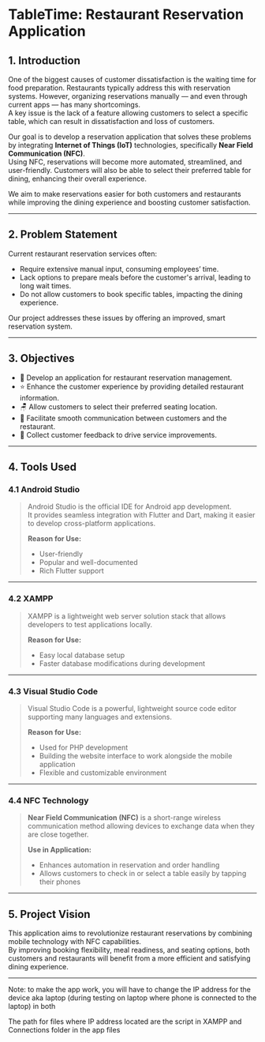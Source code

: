 # TableTime: Restaurant Reservation Application

## 1. Introduction

One of the biggest causes of customer dissatisfaction is the waiting time for food preparation. Restaurants typically address this with reservation systems. However, organizing reservations manually — and even through current apps — has many shortcomings.  
A key issue is the lack of a feature allowing customers to select a specific table, which can result in dissatisfaction and loss of customers.

Our goal is to develop a reservation application that solves these problems by integrating **Internet of Things (IoT)** technologies, specifically **Near Field Communication (NFC)**.  
Using NFC, reservations will become more automated, streamlined, and user-friendly. Customers will also be able to select their preferred table for dining, enhancing their overall experience.

We aim to make reservations easier for both customers and restaurants while improving the dining experience and boosting customer satisfaction.

---

## 2. Problem Statement

Current restaurant reservation services often:

- Require extensive manual input, consuming employees’ time.
- Lack options to prepare meals before the customer's arrival, leading to long wait times.
- Do not allow customers to book specific tables, impacting the dining experience.

Our project addresses these issues by offering an improved, smart reservation system.

---

## 3. Objectives

- 📱 Develop an application for restaurant reservation management.
- ⭐ Enhance the customer experience by providing detailed restaurant information.
- 🪑 Allow customers to select their preferred seating location.
- 🔔 Facilitate smooth communication between customers and the restaurant.
- 📝 Collect customer feedback to drive service improvements.

---

## 4. Tools Used

### 4.1 Android Studio

> Android Studio is the official IDE for Android app development.  
> It provides seamless integration with Flutter and Dart, making it easier to develop cross-platform applications.  
>  
> **Reason for Use:**  
> - User-friendly
> - Popular and well-documented
> - Rich Flutter support

---

### 4.2 XAMPP

> XAMPP is a lightweight web server solution stack that allows developers to test applications locally.  
>  
> **Reason for Use:**  
> - Easy local database setup
> - Faster database modifications during development

---

### 4.3 Visual Studio Code

> Visual Studio Code is a powerful, lightweight source code editor supporting many languages and extensions.  
>  
> **Reason for Use:**  
> - Used for PHP development
> - Building the website interface to work alongside the mobile application
> - Flexible and customizable environment

---

### 4.4 NFC Technology

> **Near Field Communication (NFC)** is a short-range wireless communication method allowing devices to exchange data when they are close together.  
>  
> **Use in Application:**  
> - Enhances automation in reservation and order handling
> - Allows customers to check in or select a table easily by tapping their phones

---

## 5. Project Vision

This application aims to revolutionize restaurant reservations by combining mobile technology with NFC capabilities.  
By improving booking flexibility, meal readiness, and seating options, both customers and restaurants will benefit from a more efficient and satisfying dining experience.

---

Note: to make the app work, you will have to change the IP address for the device aka laptop (during testing on laptop where phone is connected to the laptop) in both 

The path for files where IP address located are the script in XAMPP and Connections folder in the app files
